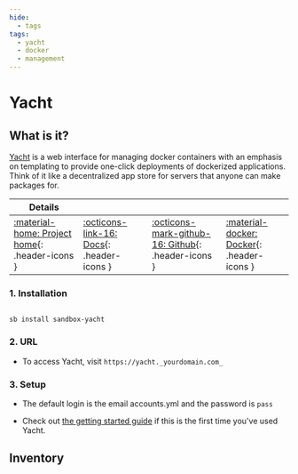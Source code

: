 ```yaml
---
hide:
  - tags
tags:
  - yacht
  - docker
  - management
---
```


# Yacht

## What is it?

[Yacht](https://yacht.sh/) is a web interface for managing docker containers with an emphasis on templating to provide one-click deployments of dockerized applications. Think of it like a decentralized app store for servers that anyone can make packages for.

| Details     |             |             |             |
|-------------|-------------|-------------|-------------|
| [:material-home: Project home](https://yacht.sh/){: .header-icons } | [:octicons-link-16: Docs](https://yacht.sh/docs/){: .header-icons } | [:octicons-mark-github-16: Github](https://github.com/SelfhostedPro/Yacht){: .header-icons } | [:material-docker: Docker](https://hub.docker.com/r/selfhostedpro/yacht){: .header-icons }|

### 1. Installation

``` shell

sb install sandbox-yacht

```

### 2. URL

- To access Yacht, visit `https://yacht._yourdomain.com_`

### 3. Setup

- The default login is the email accounts.yml and the password is `pass`

- Check out [the getting started guide](https://yacht.sh/docs/Installation/Getting_Started) if this is the first time you've used Yacht.

## Inventory
<!-- BEGIN SALTBOX MANAGED VARIABLES SECTION -->
<!-- END SALTBOX MANAGED VARIABLES SECTION -->
